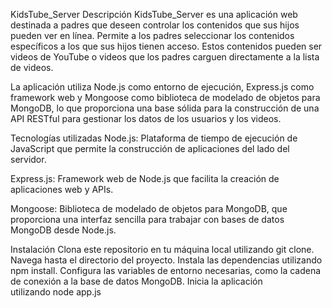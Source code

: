 KidsTube_Server
Descripción
KidsTube_Server es una aplicación web destinada a padres que deseen controlar los contenidos que sus hijos pueden ver en línea. Permite a los padres seleccionar los contenidos específicos a los que sus hijos tienen acceso. Estos contenidos pueden ser videos de YouTube o videos que los padres carguen directamente a la lista de videos.

La aplicación utiliza Node.js como entorno de ejecución, Express.js como framework web y Mongoose como biblioteca de modelado de objetos para MongoDB, lo que proporciona una base sólida para la construcción de una API RESTful para gestionar los datos de los usuarios y los videos.

Tecnologías utilizadas
Node.js: Plataforma de tiempo de ejecución de JavaScript que permite la construcción de aplicaciones del lado del servidor.

Express.js: Framework web de Node.js que facilita la creación de aplicaciones web y APIs.

Mongoose: Biblioteca de modelado de objetos para MongoDB, que proporciona una interfaz sencilla para trabajar con bases de datos MongoDB desde Node.js.

Instalación
Clona este repositorio en tu máquina local utilizando git clone.
Navega hasta el directorio del proyecto.
Instala las dependencias utilizando npm install.
Configura las variables de entorno necesarias, como la cadena de conexión a la base de datos MongoDB.
Inicia la aplicación utilizando node app.js